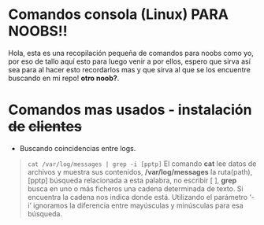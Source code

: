 <!-- https://stackedit.io/ editado en -->
# Comandos consola (Linux) PARA NOOBS!!

Hola, esta es una recopilación pequeña de comandos para noobs como yo, por eso de tallo aquí esto para luego venir a por ellos, espero que sirva así sea para al hacer esto recordarlos mas y que sirva al que se los encuentre buscando en mi repo! **otro noob?**.


# Comandos mas usados - instalación ~~de~~ ~~clientes~~

 - Buscando coincidencias entre logs.

> `cat /var/log/messages | grep -i [pptp]`
	El comando **cat**  lee datos de archivos y muestra sus contenidos,
	**/var/log/messages**  la ruta(path), [pptp] búsqueda relacionada a esta palabra, no escribir [ ], **grep**  busca en uno o más ficheros una cadena determinada de texto. Si encuentra la cadena nos indica donde está. Utilizando el parámetro ‘-i’ ignoramos la diferencia entre mayúsculas y minúsculas para esa búsqueda.
